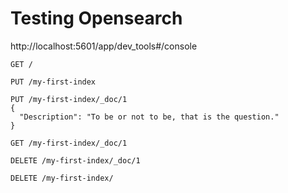 
# Testing Opensearch

http://localhost:5601/app/dev_tools#/console

```
GET /

PUT /my-first-index

PUT /my-first-index/_doc/1
{
  "Description": "To be or not to be, that is the question."
}

GET /my-first-index/_doc/1

DELETE /my-first-index/_doc/1

DELETE /my-first-index/

```

